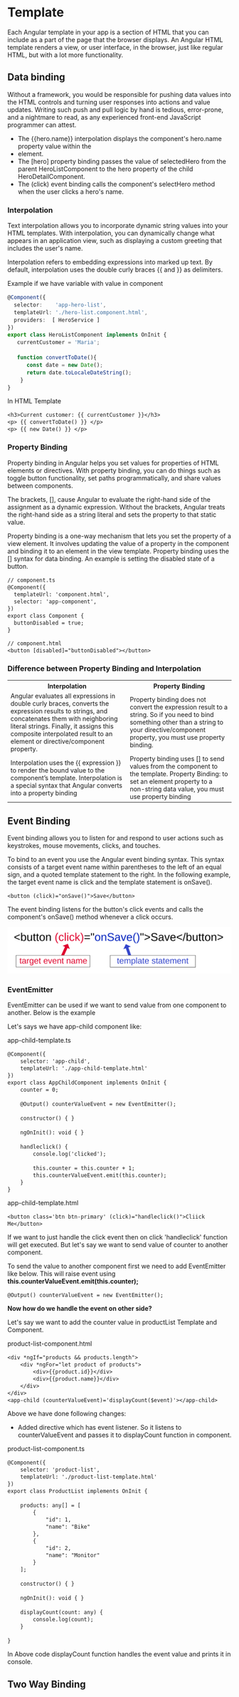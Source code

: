 # Template
Each Angular template in your app is a section of HTML that you can include as a part of the page that the browser displays. An Angular HTML template renders a view, or user interface, in the browser, just like regular HTML, but with a lot more functionality.


## Data binding
Without a framework, you would be responsible for pushing data values into the HTML controls and turning user responses into actions and value updates. 
Writing such push and pull logic by hand is tedious, error-prone, and a nightmare to read, as any experienced front-end JavaScript programmer can attest.

* The {{hero.name}} interpolation displays the component's hero.name property value within the <li> element.
* The [hero] property binding passes the value of selectedHero from the parent HeroListComponent to the hero property of the child HeroDetailComponent.
* The (click) event binding calls the component's selectHero method when the user clicks a hero's name.

### Interpolation
Text interpolation allows you to incorporate dynamic string values into your HTML templates. With interpolation, you can dynamically change what appears in an application view, such as displaying a custom greeting that includes the user's name.

Interpolation refers to embedding expressions into marked up text. By default, interpolation uses the double curly braces {{ and }} as delimiters.

Example if we have variable with value in component
```ts
@Component({
  selector:    'app-hero-list',
  templateUrl: './hero-list.component.html',
  providers:  [ HeroService ]
})
export class HeroListComponent implements OnInit {
   currentCustomer = 'Maria';
   
   function convertToDate(){
      const date = new Date();
      return date.toLocaleDateString();
    }
}
```
In HTML Template
```
<h3>Current customer: {{ currentCustomer }}</h3>
<p> {{ convertToDate() }} </p>
<p> {{ new Date() }} </p>
```

### Property Binding
Property binding in Angular helps you set values for properties of HTML elements or directives. With property binding, you can do things such as toggle button functionality, set paths programmatically, and share values between components.

The brackets, [], cause Angular to evaluate the right-hand side of the assignment as a dynamic expression. Without the brackets, Angular treats the right-hand side as a string literal and sets the property to that static value.

Property binding is a one-way mechanism that lets you set the property of a view element. It involves updating the value of a property in the component and binding it to an element in the view template. Property binding uses the [] syntax for data binding. An example is setting the disabled state of a button.

```
// component.ts
@Component({
  templateUrl: 'component.html',
  selector: 'app-component',
})
export class Component {
  buttonDisabled = true;
}
```

```
// component.html    
<button [disabled]="buttonDisabled"></button>
```

### Difference between Property Binding and Interpolation

<table>

 <tr>
   <th style="vertical-align: top">
     Interpolation
   </th>

   <th style="vertical-align: top">
     Property Binding
   </th>
 </tr>

 <tr>
   <td>
      Angular evaluates all expressions in double curly braces, converts the expression results to strings, and concatenates them with neighboring literal strings. Finally, it assigns this composite interpolated result to an element or directive/component property.
   </td>
   <td>   
   Property binding does not convert the expression result to a string.
   So if you need to bind something other than a string to your directive/component property, you must use property binding.   
   </td>   
 </tr>

 <tr>
   <td>
      Interpolation uses the {{ expression }} to render the bound value to the component’s template. Interpolation is a special syntax that Angular converts into a property binding
   </td>
   <td>
       Property binding uses [] to send values from the component to the template. Property Binding: to set an element property to a non-string data value, you must use property binding
   </td>   
 </tr>

</table>

## Event Binding
Event binding allows you to listen for and respond to user actions such as keystrokes, mouse movements, clicks, and touches.

To bind to an event you use the Angular event binding syntax. This syntax consists of a target event name within parentheses to the left of an equal sign, and a quoted template statement to the right. In the following example, the target event name is click and the template statement is onSave().

```
<button (click)="onSave()">Save</button>
```
The event binding listens for the button's click events and calls the component's onSave() method whenever a click occurs.

![event-binding.svg](images/event-binding.svg)

### EventEmitter
EventEmitter can be used if we want to send value from one component to another. Below is the example

Let's says we have app-child component like:

app-child-template.ts
```
@Component({
    selector: 'app-child',
    templateUrl: './app-child-template.html'    
})
export class AppChildComponent implements OnInit {
    counter = 0;

    @Output() counterValueEvent = new EventEmitter();

    constructor() { }

    ngOnInit(): void { }

    handleclick() {
        console.log('clicked');

        this.counter = this.counter + 1;
        this.counterValueEvent.emit(this.counter);
    }
}
```

app-child-template.html
```
<button class='btn btn-primary' (click)="handleclick()">Cliick Me</button>
```

If we want to just handle the click event then on click 'handleclick' function will get executed. But let's say we want to send value of counter to another component.

To send the value to another component first we need to add EventEmitter like below. This will raise event using **this.counterValueEvent.emit(this.counter);**
```
@Output() counterValueEvent = new EventEmitter();
```

**Now how do we handle the event on other side?**

Let's say we want to add the counter value in productList Template and Component.

product-list-component.html
```
<div *ngIf="products && products.length">
    <div *ngFor="let product of products">
        <div>{{product.id}}</div>
        <div>{{product.name}}</div>
    </div>
</div>
<app-child (counterValueEvent)='displayCount($event)'></app-child>
```
Above we have done following changes:
* Added <app-child> directive which has event listener. So it listens to counterValueEvent and passes it to displayCount function in component.


product-list-component.ts
```
@Component({
    selector: 'product-list',    
    templateUrl: './product-list-template.html'
})
export class ProductList implements OnInit {

    products: any[] = [
        {
            "id": 1,
            "name": "Bike"
        },
        {
            "id": 2,
            "name": "Monitor"
        }
    ];

    constructor() { }

    ngOnInit(): void { }

    displayCount(count: any) {
        console.log(count);
    }

}
```

In Above code displayCount function handles the event value and prints it in console.





## Two Way Binding

